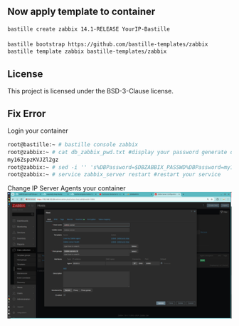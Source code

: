 ## Now apply template to container
```sh
bastille create zabbix 14.1-RELEASE YourIP-Bastille

bastille bootstrap https://github.com/bastille-templates/zabbix
bastille template zabbix bastille-templates/zabbix
```

## License
This project is licensed under the BSD-3-Clause license.

## Fix Error
Login your container
```sh
root@bastille:~ # bastille console zabbix 
root@zabbix:~ # cat db_zabbix_pwd.txt #display your password generate db zabbix
my16ZspzKVJZl2gz
root@zabbix:~ # sed -i '' 's%DBPassword=$DBZABBIX_PASSWD%DBPassword=my16ZspzKVJZl2gz%g' /usr/local/etc/zabbix7/zabbix_server.conf
root@zabbix:~ # service zabbix_server restart #restart your service
```
Change IP Server Agents your container
<img src="./screenshot1.png">
